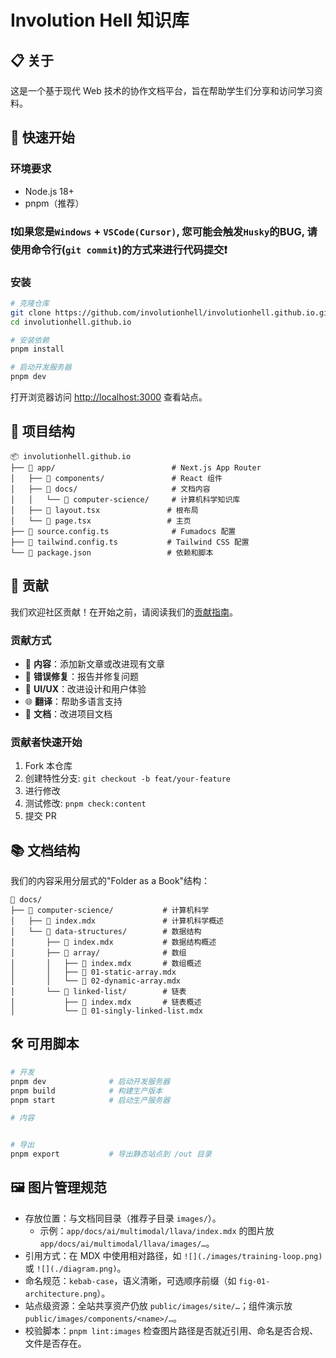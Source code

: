 # Involution Hell 知识库

## 📋 关于

这是一个基于现代 Web 技术的协作文档平台，旨在帮助学生们分享和访问学习资料。

## 🚀 快速开始

### 环境要求

- Node.js 18+
- pnpm（推荐）

### ❗️如果您是`Windows` + `VSCode(Cursor)`, 您可能会触发`Husky`的BUG, 请使用命令行(`git commit`)的方式来进行代码提交❗️

### 安装

```bash
# 克隆仓库
git clone https://github.com/involutionhell/involutionhell.github.io.git
cd involutionhell.github.io

# 安装依赖
pnpm install

# 启动开发服务器
pnpm dev
```

打开浏览器访问 [http://localhost:3000](http://localhost:3000) 查看站点。

## 📁 项目结构

```
📦 involutionhell.github.io
├── 📂 app/                          # Next.js App Router
│   ├── 📂 components/               # React 组件
│   ├── 📂 docs/                     # 文档内容
│   │   └── 📂 computer-science/     # 计算机科学知识库
│   ├── 📄 layout.tsx               # 根布局
│   └── 📄 page.tsx                 # 主页
├── 📂 source.config.ts              # Fumadocs 配置
├── 📂 tailwind.config.ts           # Tailwind CSS 配置
└── 📄 package.json                 # 依赖和脚本
```

## 🤝 贡献

我们欢迎社区贡献！在开始之前，请阅读我们的[贡献指南](CONTRIBUTING.md)。

### 贡献方式

- 📝 **内容**：添加新文章或改进现有文章
- 🐛 **错误修复**：报告并修复问题
- 🎨 **UI/UX**：改进设计和用户体验
- 🌐 **翻译**：帮助多语言支持
- 📖 **文档**：改进项目文档

### 贡献者快速开始

1. Fork 本仓库
2. 创建特性分支: `git checkout -b feat/your-feature`
3. 进行修改
4. 测试修改: `pnpm check:content`
5. 提交 PR

## 📚 文档结构

我们的内容采用分层式的"Folder as a Book"结构：

```
📂 docs/
├── 📂 computer-science/           # 计算机科学
│   ├── 📄 index.mdx               # 计算机科学概述
│   └── 📂 data-structures/        # 数据结构
│       ├── 📄 index.mdx           # 数据结构概述
│       ├── 📂 array/              # 数组
│       │   ├── 📄 index.mdx       # 数组概述
│       │   ├── 📄 01-static-array.mdx
│       │   └── 📄 02-dynamic-array.mdx
│       └── 📂 linked-list/        # 链表
│           ├── 📄 index.mdx       # 链表概述
│           └── 📄 01-singly-linked-list.mdx
```

## 🛠️ 可用脚本

```bash
# 开发
pnpm dev              # 启动开发服务器
pnpm build            # 构建生产版本
pnpm start            # 启动生产服务器

# 内容


# 导出
pnpm export           # 导出静态站点到 /out 目录
```

## 🖼️ 图片管理规范

- 存放位置：与文档同目录（推荐子目录 `images/`）。
  - 示例：`app/docs/ai/multimodal/llava/index.mdx` 的图片放 `app/docs/ai/multimodal/llava/images/…`。
- 引用方式：在 MDX 中使用相对路径，如 `![](./images/training-loop.png)` 或 `![](./diagram.png)`。
- 命名规范：`kebab-case`，语义清晰，可选顺序前缀（如 `fig-01-architecture.png`）。
- 站点级资源：全站共享资产仍放 `public/images/site/…`；组件演示放 `public/images/components/<name>/…`。
- 校验脚本：`pnpm lint:images` 检查图片路径是否就近引用、命名是否合规、文件是否存在。
